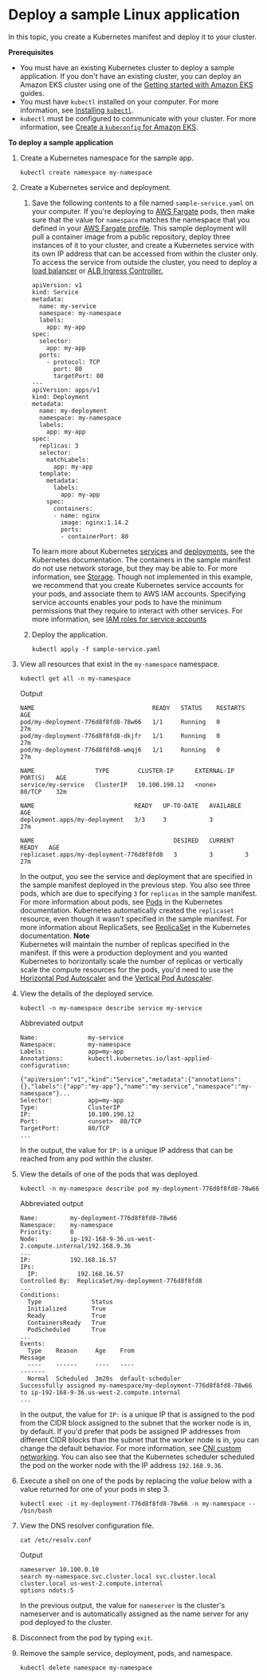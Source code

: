 # Deploy a sample Linux application<a name="sample-deployment"></a>

In this topic, you create a Kubernetes manifest and deploy it to your cluster\.

**Prerequisites**
+ You must have an existing Kubernetes cluster to deploy a sample application\. If you don't have an existing cluster, you can deploy an Amazon EKS cluster using one of the [Getting started with Amazon EKS](getting-started.md) guides\.
+ You must have `kubectl` installed on your computer\. For more information, see [Installing `kubectl`](install-kubectl.md)\.
+ `kubectl` must be configured to communicate with your cluster\. For more information, see [Create a `kubeconfig` for Amazon EKS](create-kubeconfig.md)\.

**To deploy a sample application**

1. Create a Kubernetes namespace for the sample app\.

   ```
   kubectl create namespace my-namespace
   ```

1. Create a Kubernetes service and deployment\. 

   1. Save the following contents to a file named `sample-service.yaml` on your computer\. If you're deploying to [AWS Fargate](fargate.md) pods, then make sure that the value for `namespace` matches the namespace that you defined in your [AWS Fargate profile](fargate-profile.md)\. This sample deployment will pull a container image from a public repository, deploy three instances of it to your cluster, and create a Kubernetes service with its own IP address that can be accessed from within the cluster only\. To access the service from outside the cluster, you need to deploy a [load balancer](load-balancing-and-ingress.md) or [ALB Ingress Controller\.](alb-ingress.md)

      ```
      apiVersion: v1
      kind: Service
      metadata:
        name: my-service
        namespace: my-namespace
        labels:
          app: my-app
      spec:
        selector:
          app: my-app
        ports:
          - protocol: TCP
            port: 80
            targetPort: 80
      ---
      apiVersion: apps/v1
      kind: Deployment
      metadata:
        name: my-deployment
        namespace: my-namespace
        labels:
          app: my-app
      spec:
        replicas: 3
        selector:
          matchLabels:
            app: my-app
        template:
          metadata:
            labels:
              app: my-app
          spec:
            containers:
            - name: nginx
              image: nginx:1.14.2
              ports:
              - containerPort: 80
      ```

      To learn more about Kubernetes [services](https://kubernetes.io/docs/concepts/services-networking/service/) and [deployments](https://kubernetes.io/docs/concepts/workloads/controllers/deployment/), see the Kubernetes documentation\. The containers in the sample manifest do not use network storage, but they may be able to\. For more information, see [Storage](storage.md)\. Though not implemented in this example, we recommend that you create Kubernetes service accounts for your pods, and associate them to AWS IAM accounts\. Specifying service accounts enables your pods to have the minimum permissions that they require to interact with other services\. For more information, see [IAM roles for service accounts](iam-roles-for-service-accounts.md)

   1. Deploy the application\.

      ```
      kubectl apply -f sample-service.yaml
      ```

1. View all resources that exist in the `my-namespace` namespace\.

   ```
   kubectl get all -n my-namespace
   ```

   Output

   ```
   NAME                                 READY   STATUS    RESTARTS   AGE
   pod/my-deployment-776d8f8fd8-78w66   1/1     Running   0          27m
   pod/my-deployment-776d8f8fd8-dkjfr   1/1     Running   0          27m
   pod/my-deployment-776d8f8fd8-wmqj6   1/1     Running   0          27m
   
   NAME                 TYPE        CLUSTER-IP      EXTERNAL-IP   PORT(S)   AGE
   service/my-service   ClusterIP   10.100.190.12   <none>        80/TCP    32m
   
   NAME                            READY   UP-TO-DATE   AVAILABLE   AGE
   deployment.apps/my-deployment   3/3     3            3           27m
   
   NAME                                       DESIRED   CURRENT   READY   AGE
   replicaset.apps/my-deployment-776d8f8fd8   3         3         3       27m
   ```

   In the output, you see the service and deployment that are specified in the sample manifest deployed in the previous step\. You also see three pods, which are due to specifying `3` for `replicas` in the sample manifest\. For more information about pods, see [Pods](https://kubernetes.io/docs/concepts/workloads/pods/pod/) in the Kubernetes documentation\. Kubernetes automatically created the `replicaset` resource, even though it wasn't specified in the sample manifest\. For more information about ReplicaSets, see [ReplicaSet](https://kubernetes.io/docs/concepts/workloads/controllers/replicaset/) in the Kubernetes documentation\.
**Note**  
Kubernetes will maintain the number of replicas specified in the manifest\. If this were a production deployment and you wanted Kubernetes to horizontally scale the number of replicas or vertically scale the compute resources for the pods, you'd need to use the [Horizontal Pod Autoscaler](horizontal-pod-autoscaler.md) and the [Vertical Pod Autoscaler](vertical-pod-autoscaler.md)\.

1. View the details of the deployed service\.

   ```
   kubectl -n my-namespace describe service my-service
   ```

   Abbreviated output

   ```
   Name:              my-service
   Namespace:         my-namespace
   Labels:            app=my-app
   Annotations:       kubectl.kubernetes.io/last-applied-configuration:
                        {"apiVersion":"v1","kind":"Service","metadata":{"annotations":{},"labels":{"app":"my-app"},"name":"my-service","namespace":"my-namespace"}...
   Selector:          app=my-app
   Type:              ClusterIP
   IP:                10.100.190.12
   Port:              <unset>  80/TCP
   TargetPort:        80/TCP
   ...
   ```

   In the output, the value for `IP:` is a unique IP address that can be reached from any pod within the cluster\.

1. View the details of one of the pods that was deployed\.

   ```
   kubectl -n my-namespace describe pod my-deployment-776d8f8fd8-78w66
   ```

   Abbreviated output

   ```
   Name:         my-deployment-776d8f8fd8-78w66
   Namespace:    my-namespace
   Priority:     0
   Node:         ip-192-168-9-36.us-west-2.compute.internal/192.168.9.36
   ...
   IP:           192.168.16.57
   IPs:
     IP:           192.168.16.57
   Controlled By:  ReplicaSet/my-deployment-776d8f8fd8
   ...
   Conditions:
     Type              Status
     Initialized       True
     Ready             True
     ContainersReady   True
     PodScheduled      True
   ...
   Events:
     Type    Reason     Age    From                                                 Message
     ----    ------     ----   ----                                                 -------
     Normal  Scheduled  3m20s  default-scheduler                                    Successfully assigned my-namespace/my-deployment-776d8f8fd8-78w66 to ip-192-168-9-36.us-west-2.compute.internal
   ...
   ```

   In the output, the value for `IP:` is a unique IP that is assigned to the pod from the CIDR block assigned to the subnet that the worker node is in, by default\. If you'd prefer that pods be assigned IP addresses from different CIDR blocks than the subnet that the worker node is in, you can change the default behavior\. For more information, see [CNI custom networking](cni-custom-network.md)\. You can also see that the Kubernetes scheduler scheduled the pod on the worker node with the IP address `192.168.9.36`\.

1. Execute a shell on one of the pods by replacing the *value* below with a value returned for one of your pods in step 3\.

   ```
   kubectl exec -it my-deployment-776d8f8fd8-78w66 -n my-namespace -- /bin/bash
   ```

1. View the DNS resolver configuration file\.

   ```
   cat /etc/resolv.conf
   ```

   Output

   ```
   nameserver 10.100.0.10
   search my-namespace.svc.cluster.local svc.cluster.local cluster.local us-west-2.compute.internal
   options ndots:5
   ```

   In the previous output, the value for `nameserver` is the cluster's nameserver and is automatically assigned as the name server for any pod deployed to the cluster\.

1. Disconnect from the pod by typing `exit`\.

1. Remove the sample service, deployment, pods, and namespace\.

   ```
   kubectl delete namespace my-namespace
   ```